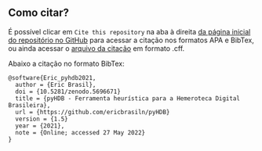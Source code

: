 ## Como citar?

É possível clicar em `Cite this repository` na aba à direita [da página inicial do repositório no GitHub](https://github.com/ericbrasiln/pyHDB/) para acessar a citação nos formatos APA e BibTex, ou ainda acessar o [arquivo da citação](https://github.com/ericbrasiln/pyHDB/blob/main/CITATION.cff) em formato .cff.

Abaixo a citação no formato BibTex:

```
@software{Eric_pyhdb2021,
  author = {Eric Brasil},
  doi = {10.5281/zenodo.5696671}
  title = {pyHDB - Ferramenta heurística para a Hemeroteca Digital Brasileira},
  url = {https://github.com/ericbrasiln/pyHDB}
  version = {1.5}
  year = {2021},
  note = {Online; accessed 27 May 2022}
}
```